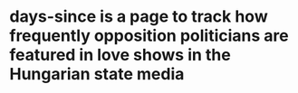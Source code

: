 # days-since is a page to track how frequently opposition politicians are featured in love shows in the Hungarian state media
